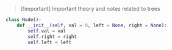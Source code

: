 > [!important] Important theory and notes related to trees

```python
class Node():
    def __init__(self, val = 0, left = None, right = None):
        self.val = val
        self.right = right
        self.left = left
```